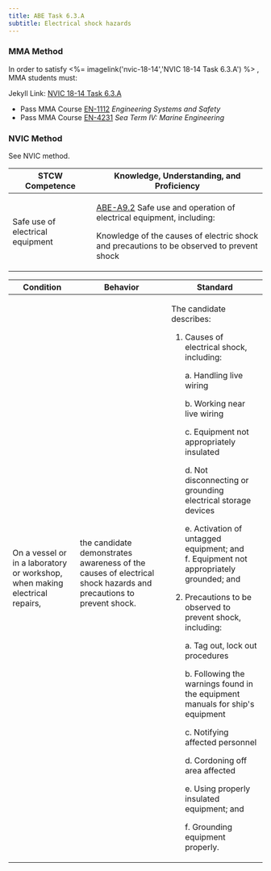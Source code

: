 ```yaml
---
title: ABE Task 6.3.A 
subtitle: Electrical shock hazards
---
```



### MMA Method

In order to satisfy <%= imagelink('nvic-18-14','NVIC 18-14  Task  6.3.A') %> , MMA students must:

Jekyll Link: [NVIC 18-14  Task  6.3.A](/stcw23/assets/images/nvic-18-14.pdf)

* Pass MMA Course  [EN-1112](EN-1112) *Engineering Systems and Safety*
* Pass MMA Course  [EN-4231](EN-4231) *Sea Term IV: Marine Engineering*


### NVIC Method

<a onclick="togglevisibility('nvic_methods')" >See NVIC method.</a>

<div id='nvic_methods' class='hide'>

<table>
<thead>
<tr>
<th class='forty'> STCW Competence </th>
<th class='sixty'> Knowledge, Understanding, and Proficiency </th>
</tr>
</thead>




<tbody>
<tr><td markdown='1'>

Safe use of electrical equipment

</td><td markdown='1'>

[ABE-A9.2](../../tables/35.html#ABE-A9.2) Safe use and operation of electrical equipment, including: 

Knowledge of the causes of electric shock and precautions to be observed to prevent shock

</td></tr>


</tbody>
</table>


<table>
<thead>
<tr><th class='twenty'>  Condition </th><th class='twenty'> Behavior </th><th  class='sixty'>Standard </th></tr>
</thead>
<tbody >



<tr><td markdown='1'>

On a vessel or in a laboratory or workshop, when making electrical repairs,

</td><td markdown='1'>

the candidate demonstrates awareness of the causes of electrical shock hazards and precautions to prevent shock.

<br>

<div class="tooltip">
<span class="tooltiptext">
</span>
</div>


</td><td markdown='1'>

The candidate describes: 

1. Causes of electrical shock, including: 
	
	a. Handling live wiring

	b. Working near live wiring

	c. Equipment not appropriately insulated
	
	d. Not disconnecting or grounding electrical storage devices

	e. Activation of untagged equipment; and 	
	f. Equipment not appropriately grounded; and 

2. Precautions to be observed to prevent shock, including: 

	a. Tag out, lock out procedures

	b. Following the warnings found in the equipment manuals for ship's equipment

	c. Notifying affected personnel

	d. Cordoning off area affected

	e. Using properly insulated equipment; and
 
	f. Grounding equipment properly. 

</td></tr>
</tbody>
</table>
</div>
